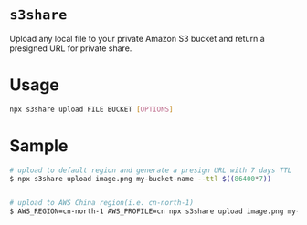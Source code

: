 # `s3share`

Upload any local file to your private Amazon S3 bucket and return a presigned URL for private share.

# Usage

```sh
npx s3share upload FILE BUCKET [OPTIONS]
```

# Sample

```sh
# upload to default region and generate a presign URL with 7 days TTL
$ npx s3share upload image.png my-bucket-name --ttl $((86400*7))


# upload to AWS China region(i.e. cn-north-1)
$ AWS_REGION=cn-north-1 AWS_PROFILE=cn npx s3share upload image.png my-bucket-name
```
